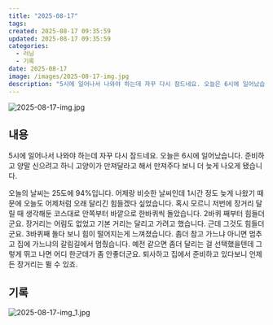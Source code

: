 ```yaml
---
title: "2025-08-17"
tags:
created: 2025-08-17 09:35:59
updated: 2025-08-17 09:35:59
categories:
  - 러닝
  - 기록
date: 2025-08-17
image: /images/2025-08-17-img.jpg
description: "5시에 일어나서 나와야 하는데 자꾸 다시 잠드네요. 오늘은 6시에 일어났습니다. 준비하고 양말 신으려고 하니 고양이가 만져달라고 해서 만져주다 보니 더 늦게 나오게 됐습니다. 오늘의 날씨는 25도에 94%입니다. 어제랑 비슷한 날씨인데 1시간 정도 늦게 나왔기 때문에 오늘도 어제처럼 오"
---
```


![2025-08-17-img.jpg](/images/2025-08-17-img.jpg)
 
 

## 내용

5시에 일어나서 나와야 하는데 자꾸 다시 잠드네요. 오늘은 6시에 일어났습니다. 준비하고 양말 신으려고 하니 고양이가 만져달라고 해서 만져주다 보니 더 늦게 나오게 됐습니다.

오늘의 날씨는 25도에 94%입니다. 어제랑 비슷한 날씨인데 1시간 정도 늦게 나왔기 때문에 오늘도 어제처럼 오래 달리긴 힘들겠다 싶었습니다. 혹시 모르니 저번에 장거리 달릴 때 생각해둔 코스대로 안쪽부터 바깥으로 한바퀴씩 돌았습니다. 2바퀴 째부터 힘들더군요. 장거리는 어림도 없었고 기본 거리는 달리고 가려고 했습니다. 근데 그것도 힘들더군요. 3바퀴째 돌다 보니 힘이 떨어지는게 느껴졌습니다. 좀더 참고 가느냐 아니면 멈추고 집에 가느냐의 갈림길에서 멈췄습니다. 예전 같으면 좀더 달리는 걸 선택했을텐데 그렇게 뛰고 나면 어디 한군데가 좀 안좋더군요. 퇴사하고 집에서 준비하고 있다보니 언제든 장거리는 뛸 수 있죠.

## 기록

 
 ![2025-08-17-img_1.jpg](/images/2025-08-17-img_1.jpg)

